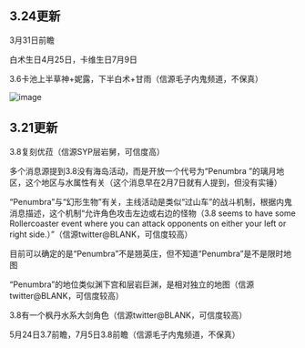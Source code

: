 ## 3.24更新
3月31日前瞻

白术生日4月25日，卡维生日7月9日

3.6卡池上半草神+妮露，下半白术+甘雨（信源毛子内鬼频道，不保真）

![image](https://user-images.githubusercontent.com/13842432/227542698-beaf158a-a76f-4970-9a85-b1bfbeb1857e.png)

## 3.21更新
3.8复刻优菈（信源SYP层岩舅，可信度高）

多个消息源提到3.8没有海岛活动，而是开放一个代号为“Penumbra ”的璃月地区，这个地区与水属性有关（这个消息早在2月7日就有人提到，但没有实锤）

“Penumbra”与“幻形生物”有关，主线活动是类似“过山车”的战斗机制，根据内鬼消息描述，这个机制“允许角色攻击左边或右边的怪物（3.8 seems to have some Rollercoaster event where you can attack opponents on either your left or right side.）”（信源twitter@BLANK，可信度较高）

目前可以确定的是“Penumbra”不是翘英庄，但不知道“Penumbra”是不是限时地图

“Penumbra”的地位类似渊下宫和层岩巨渊，是相对独立的地图（信源twitter@BLANK，可信度较高）

3.8有一个枫丹水系大剑角色（信源twitter@BLANK，可信度较高）

5月24日3.7前瞻，7月5日3.8前瞻（信源毛子内鬼频道，不保真）
